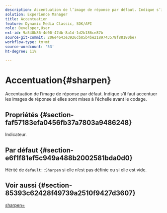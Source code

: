 ```yaml
---
description: Accentuation de l’image de réponse par défaut. Indique s’il faut accentuer les images de réponse si elles sont mises à l’échelle avant le codage.
solution: Experience Manager
title: Accentuation
feature: Dynamic Media Classic, SDK/API
role: Developer,User
exl-id: 9a540b86-4d00-47db-8a1d-1d2b186ce87b
source-git-commit: 206e4643e3926cb85b4be2189743578f88180be7
workflow-type: tm+mt
source-wordcount: '53'
ht-degree: 11%

---
```


# Accentuation{#sharpen}

Accentuation de l’image de réponse par défaut. Indique s’il faut accentuer les images de réponse si elles sont mises à l’échelle avant le codage.

## Propriétés {#section-faf57183efa0456fb37a7803a9486248}

Indicateur.

## Par défaut {#section-e6f1f81ef5c949a488b2002581bda0d0}

Hérité de `default::Sharpen` si elle n’est pas définie ou si elle est vide.

## Voir aussi {#section-85393c62428f49739a2510f9427d3607}

[sharpen=](../../../../../ir-api/http-protocol/image-rendering-api-ref/c-ir-http-protocol-ref/c-ir-http-protocol-command-reference/r-ir-http-sharpen.md#reference-13034d22d176483cb99ccafc2a4f6a6e)
